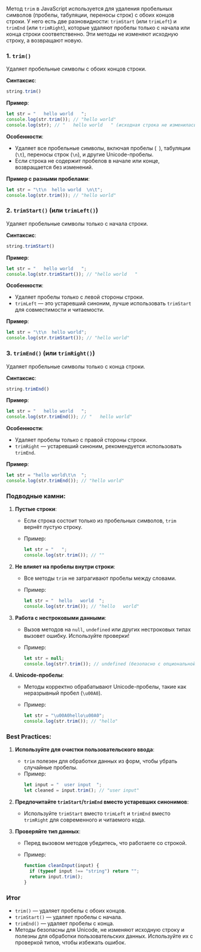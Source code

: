 Метод `trim` в JavaScript используется для удаления пробельных символов (пробелы, табуляции, переносы строк) с обоих концов строки. У него есть две разновидности: `trimStart` (или `trimLeft`) и `trimEnd` (или `trimRight`), которые удаляют пробелы только с начала или конца строки соответственно. Эти методы не изменяют исходную строку, а возвращают новую.

### 1. `trim()`
Удаляет пробельные символы с обоих концов строки.

**Синтаксис**:
```javascript
string.trim()
```

**Пример**:
```javascript
let str = "   hello world   ";
console.log(str.trim()); // "hello world"
console.log(str); // "   hello world   " (исходная строка не изменилась)
```

**Особенности**:
- Удаляет все пробельные символы, включая пробелы (` `), табуляции (`\t`), переносы строк (`\n`), и другие Unicode-пробелы.
- Если строка не содержит пробелов в начале или конце, возвращается без изменений.

**Пример с разными пробелами**:
```javascript
let str = "\t\n  hello world  \n\t";
console.log(str.trim()); // "hello world"
```

### 2. `trimStart()` (или `trimLeft()`)
Удаляет пробельные символы только с начала строки.

**Синтаксис**:
```javascript
string.trimStart()
```

**Пример**:
```javascript
let str = "   hello world   ";
console.log(str.trimStart()); // "hello world   "
```

**Особенности**:
- Удаляет пробелы только с левой стороны строки.
- `trimLeft` — это устаревший синоним, лучше использовать `trimStart` для совместимости и читаемости.

**Пример**:
```javascript
let str = "\t\n  hello world";
console.log(str.trimStart()); // "hello world"
```

### 3. `trimEnd()` (или `trimRight()`)
Удаляет пробельные символы только с конца строки.

**Синтаксис**:
```javascript
string.trimEnd()
```

**Пример**:
```javascript
let str = "   hello world   ";
console.log(str.trimEnd()); // "   hello world"
```

**Особенности**:
- Удаляет пробелы только с правой стороны строки.
- `trimRight` — устаревший синоним, рекомендуется использовать `trimEnd`.

**Пример**:
```javascript
let str = "hello world\t\n  ";
console.log(str.trimEnd()); // "hello world"
```

### Подводные камни:

1. **Пустые строки**:
   - Если строка состоит только из пробельных символов, `trim` вернёт пустую строку.
   - Пример:

     ```javascript
     let str = "   ";
     console.log(str.trim()); // ""
     ```

2. **Не влияет на пробелы внутри строки**:
   - Все методы `trim` не затрагивают пробелы между словами.
   - Пример:
   
     ```javascript
     let str = "  hello   world  ";
     console.log(str.trim()); // "hello   world"
     ```

3. **Работа с нестроковыми данными**:
   - Вызов методов на `null`, `undefined` или других нестроковых типах вызовет ошибку. Используйте проверки!
   - Пример:
   
     ```javascript
     let str = null;
     console.log(str?.trim()); // undefined (безопасно с опциональной цепочкой)
     ```

4. **Unicode-пробелы**:
   - Методы корректно обрабатывают Unicode-пробелы, такие как неразрывный пробел (`\u00A0`).
   - Пример:

     ```javascript
     let str = "\u00A0hello\u00A0";
     console.log(str.trim()); // "hello"
     ```

### Best Practices:

1. **Используйте для очистки пользовательского ввода**:
   - `trim` полезен для обработки данных из форм, чтобы убрать случайные пробелы.
   - Пример:
     ```javascript
     let input = "  user input  ";
     let cleaned = input.trim(); // "user input"
     ```

2. **Предпочитайте `trimStart`/`trimEnd` вместо устаревших синонимов**:
   - Используйте `trimStart` вместо `trimLeft` и `trimEnd` вместо `trimRight` для современного и читаемого кода.

3. **Проверяйте тип данных**:
   - Перед вызовом методов убедитесь, что работаете со строкой.
   - Пример:

     ```javascript
     function cleanInput(input) {
       if (typeof input !== "string") return "";
       return input.trim();
     }
     ```

### Итог
- `trim()` — удаляет пробелы с обоих концов.
- `trimStart()` — удаляет пробелы с начала.
- `trimEnd()` — удаляет пробелы с конца.
- Методы безопасны для Unicode, не изменяют исходную строку и полезны для обработки пользовательских данных. Используйте их с проверкой типов, чтобы избежать ошибок.